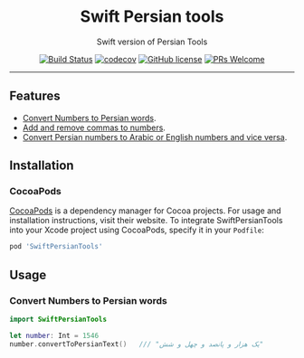 <div align="center">
    <h1 align="center">Swift Persian tools</h1>
    <p align="center">Swift version of Persian Tools</p>

[![Build Status](https://travis-ci.com/saeed-rz/swift-persian-tools.svg?branch=master)](https://travis-ci.com/saeed-rz/swift-persian-tools)
[![codecov](https://codecov.io/gh/saeed-rz/swift-persian-tools/branch/master/graph/badge.svg?token=EBKWXN9LGK)](https://codecov.io/gh/saeed-rz/swift-persian-tools)
[![GitHub license](https://img.shields.io/badge/license-MIT-blue.svg)](https://github.com/saeed-rz/swift-persian-tools/blob/master/LICENSE)
[![PRs Welcome](https://img.shields.io/badge/PRs-welcome-orange.svg)](https://github.com/saeed-rz/swift-persian-tools/compare)
</div>
<hr />

## Features

-   [Convert Numbers to Persian words](#convert-numbers-to-persian-words).
-   [Add and remove commas to numbers](#add-and-remove-commas).
-   [Convert Persian numbers to Arabic or English numbers and vice versa](#convert-persian-numbers-to-arabic-or-english-numbers-and-vice-versa).


## Installation

### CocoaPods

[CocoaPods](https://cocoapods.org) is a dependency manager for Cocoa projects. For usage and installation instructions, visit their website. To integrate SwiftPersianTools into your Xcode project using CocoaPods, specify it in your `Podfile`:

```ruby
pod 'SwiftPersianTools'
```

## Usage

### Convert Numbers to Persian words
```swift
import SwiftPersianTools

let number: Int = 1546
number.convertToPersianText()   /// "یک هزار و پانصد و چهل و شش"

```
